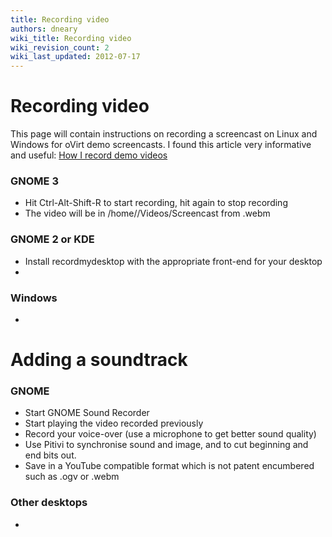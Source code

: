 ```yaml
---
title: Recording video
authors: dneary
wiki_title: Recording video
wiki_revision_count: 2
wiki_last_updated: 2012-07-17
---
```


<!-- TODO: Content review -->

# Recording video

This page will contain instructions on recording a screencast on Linux and Windows for oVirt demo screencasts. I found this article very informative and useful: [How I record demo videos](http://www.itauthor.com/2009/03/10/how-i-record-demo-videos/)

### GNOME 3

*   Hit Ctrl-Alt-Shift-R to start recording, hit again to stop recording
*   The video will be in /home/<user>/Videos/Screencast from <date>.webm

### GNOME 2 or KDE

*   Install recordmydesktop with the appropriate front-end for your desktop
*   <Add instructions on using recordmydesktop>

### Windows

*   <Add instructions on recording desktop on windows>

# Adding a soundtrack

### GNOME

*   Start GNOME Sound Recorder
*   Start playing the video recorded previously
*   Record your voice-over (use a microphone to get better sound quality)
*   Use Pitivi to synchronise sound and image, and to cut beginning and end bits out.
*   Save in a YouTube compatible format which is not patent encumbered such as .ogv or .webm

### Other desktops

*   <Add instructions for other desktop environments here>
